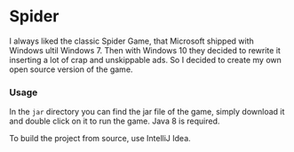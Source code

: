 # Spider
I always liked the classic Spider Game, that Microsoft shipped with Windows ultil Windows 7. Then with Windows 10 they decided to rewrite it inserting a lot of crap and unskippable ads. So I decided to create my own open source version of the game. 


### Usage
In the `jar` directory you can find the jar file of the game, simply download it and double click on it to run the game. Java 8 is required.

To build the project from source, use IntelliJ Idea. 
